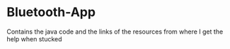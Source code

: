 # Bluetooth-App
Contains the java code and the links of the resources from where I get the help when stucked
